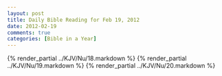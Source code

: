 ```yaml
---
layout: post
title: Daily Bible Reading for Feb 19, 2012
date: 2012-02-19
comments: true
categories: [Bible in a Year]
---
```

{% render_partial ../KJV/Nu/18.markdown %}
{% render_partial ../KJV/Nu/19.markdown %}
{% render_partial ../KJV/Nu/20.markdown %}
